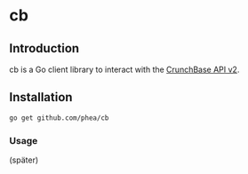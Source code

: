 # cb

## Introduction

cb is a Go client library to interact with the [CrunchBase API v2](https://developer.crunchbase.com/).

## Installation

```sh
go get github.com/phea/cb
```

### Usage

(später)

